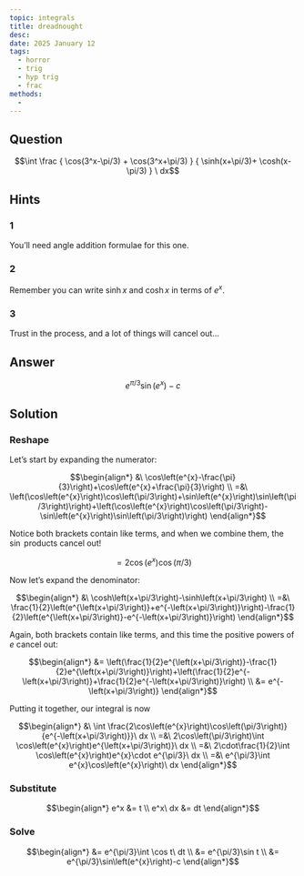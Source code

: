 ```yaml
---
topic: integrals
title: dreadnought
desc: 
date: 2025 January 12
tags:
  - horror
  - trig
  - hyp trig
  - frac
methods:
  - 
---
```



## Question
```math
\int
  \frac
    { \cos(3^x-\pi/3) + \cos(3^x+\pi/3) }
    { \sinh(x+\pi/3)+ \cosh(x-\pi/3) }
\ dx
```


## Hints

### 1
You’ll need angle addition formulae for this one.

### 2
Remember you can write $\sinh{x}$ and $\cosh{x}$ in terms of $e^x$.

### 3
Trust in the process, and a lot of things will cancel out...


## Answer
```math
e^{\pi/3}\sin\left(e^{x}\right)-c
```


## Solution

### Reshape
Let’s start by expanding the numerator:

```math
\begin{align*}
  &\ \cos\left(e^{x}-\frac{\pi}{3}\right)+\cos\left(e^{x}+\frac{\pi}{3}\right)
  \\ =&\ \left(\cos\left(e^{x}\right)\cos\left(\pi/3\right)+\sin\left(e^{x}\right)\sin\left(\pi/3\right)\right)+\left(\cos\left(e^{x}\right)\cos\left(\pi/3\right)-\sin\left(e^{x}\right)\sin\left(\pi/3\right)\right)
\end{align*}
```

Notice both brackets contain like terms, and when we combine them, the $\sin$ products cancel out!

```math
= 2\cos\left(e^{x}\right)\cos\left(\pi/3\right)
```

Now let’s expand the denominator:

```math
\begin{align*}
  &\ \cosh\left(x+\pi/3\right)-\sinh\left(x+\pi/3\right)
  \\ =&\ \frac{1}{2}\left(e^{\left(x+\pi/3\right)}+e^{-\left(x+\pi/3\right)}\right)-\frac{1}{2}\left(e^{\left(x+\pi/3\right)}-e^{-\left(x+\pi/3\right)}\right)
\end{align*}
```

Again, both brackets contain like terms, and this time the positive powers of $e$ cancel out:

```math
\begin{align*}
  &= \left(\frac{1}{2}e^{\left(x+\pi/3\right)}-\frac{1}{2}e^{\left(x+\pi/3\right)}\right)+\left(\frac{1}{2}e^{-\left(x+\pi/3\right)}+\frac{1}{2}e^{-\left(x+\pi/3\right)}\right)
  \\ &= e^{-\left(x+\pi/3\right)}
\end{align*}
```

Putting it together, our integral is now

```math
\begin{align*}
  &\ \int \frac{2\cos\left(e^{x}\right)\cos\left(\pi/3\right)}{e^{-\left(x+\pi/3\right)}}\ dx
  \\ =&\ 2\cos\left(\pi/3\right)\int \cos\left(e^{x}\right)e^{\left(x+\pi/3\right)}\ dx
  \\ =&\ 2\cdot\frac{1}{2}\int \cos\left(e^{x}\right)e^{x}\cdot e^{\pi/3}\ dx
  \\ =&\ e^{\pi/3}\int e^{x}\cos\left(e^{x}\right)\ dx
\end{align*}
```

### Substitute
```math
\begin{align*}
  e^x &= t
  \\ e^x\ dx &= dt
\end{align*}
```

### Solve
```math
\begin{align*}
  &= e^{\pi/3}\int \cos t\ dt
  \\ &= e^{\pi/3}\sin t
  \\ &= e^{\pi/3}\sin\left(e^{x}\right)-c
\end{align*}
```
